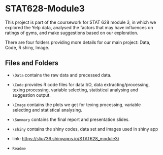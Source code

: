 # STAT628-Module3


This project is part of the coursework for STAT 628 module 3, in which we explored the Yelp data, analysed the factors that may have influences on ratings of gyms, and make suggestions based on our exploration.

There are four folders providing more details for our main project: Data, Code, R shiny, Image.


## Files and Folders
- `\Data` contains the raw data and precessed data.

- `\Code` provides R code files for data I/O, data extracting/processing, texing processing, variable selecting, statistical analysing and suggestion output.

- `\Image` contains the plots we get for texing processing, variable selecting and statistical analysing.

- `\Summary` contains the final report and presentation slides.

- `\shiny` contains the shiny codes, data set and images used in shiny app

- link: https://sliu736.shinyapps.io/STAT628_module3/

- `Readme` 
